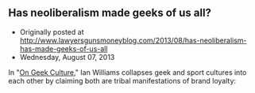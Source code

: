 ## Has neoliberalism made geeks of us all?

 * Originally posted at http://www.lawyersgunsmoneyblog.com/2013/08/has-neoliberalism-has-made-geeks-of-us-all
 * Wednesday, August 07, 2013

In "[On Geek Culture](http://jacobinmag.com/2013/08/on-geek-culture/#sthash.iCIsDcaF.dpuf)," Ian Williams collapses geek and sport cultures into each other by claiming both are tribal manifestations of brand loyalty: